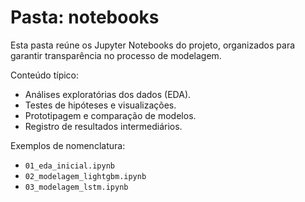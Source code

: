 # Pasta: notebooks

Esta pasta reúne os Jupyter Notebooks do projeto, organizados para garantir transparência no processo de modelagem.

Conteúdo típico:
- Análises exploratórias dos dados (EDA).
- Testes de hipóteses e visualizações.
- Prototipagem e comparação de modelos.
- Registro de resultados intermediários.

Exemplos de nomenclatura:
- `01_eda_inicial.ipynb`
- `02_modelagem_lightgbm.ipynb`
- `03_modelagem_lstm.ipynb`

